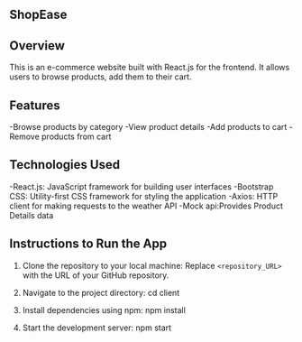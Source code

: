 ## ShopEase

## Overview
This is an e-commerce website built with React.js for the frontend. It allows users to browse products, add them to their cart.

## Features
-Browse products by category
-View product details
-Add products to cart
-Remove products from cart

## Technologies Used
-React.js: JavaScript framework for building user interfaces
-Bootstrap CSS: Utility-first CSS framework for styling the application
-Axios: HTTP client for making requests to the weather API
-Mock api:Provides Product Details data

## Instructions to Run the App
1. Clone the repository to your local machine:
  Replace `<repository_URL>` with the URL of your GitHub repository.

2. Navigate to the project directory:
  cd client

3. Install dependencies using npm:
  npm install

4. Start the development server:
  npm start



